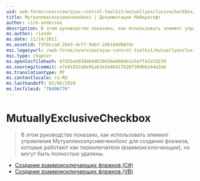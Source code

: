 ```yaml
---
uid: web-forms/overview/ajax-control-toolkit/mutuallyexclusivecheckbox/index
title: Мутуаллексклусивечеккбокс | Документация Майкрософт
author: rick-anderson
description: В этом руководстве показано, как использовать элемент управления Мутуаллексклусивечеккбокс для создания флажков, которые работают как переключатели (взаимоисключающие), но могут быть...
ms.author: riande
ms.date: 11/14/2011
ms.assetid: f3f8ccad-2bb3-4cf7-94bf-24b184d987dc
msc.legacyurl: /web-forms/overview/ajax-control-toolkit/mutuallyexclusivecheckbox
msc.type: chapter
ms.openlocfilehash: 07d55eb0384649630436e6604b1e5eff43afd239
ms.sourcegitcommit: e7e91932a6e91a63e2e46417626f39d6b244a3ab
ms.translationtype: MT
ms.contentlocale: ru-RU
ms.lasthandoff: 03/06/2020
ms.locfileid: "78496776"
---
```

# <a name="mutuallyexclusivecheckbox"></a>MutuallyExclusiveCheckbox

> В этом руководстве показано, как использовать элемент управления Мутуаллексклусивечеккбокс для создания флажков, которые работают как переключатели (взаимоисключающие), но могут быть полностью удалены.

- [Создание взаимоисключающих флажков (C#)](creating-mutually-exclusive-checkboxes-cs.md)
- [Создание взаимоисключающих флажков (VB)](creating-mutually-exclusive-checkboxes-vb.md)
